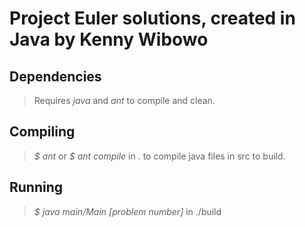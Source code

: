 Project Euler solutions, created in Java by Kenny Wibowo
========================================================

Dependencies
------------
> Requires *java* and *ant* to compile and clean.

Compiling
---------
> *$ ant* or *$ ant compile* in . to compile java files in src to build.

Running
-------
> *$ java main/Main [problem number]* in ./build
